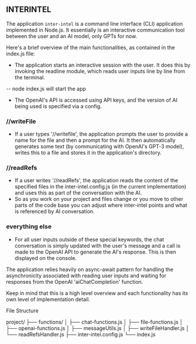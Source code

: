 ## INTERINTEL

The application `inter-intel` is a command line interface (CLI) application implemented in Node.js. It essentially is an interactive communication tool between the user and an AI model, only GPTs for now.

Here's a brief overview of the main functionalities, as contained in the index.js file:

- The application starts an interactive session with the user. It does this by invoking the readline module, which reads user inputs line by line from the terminal.

-- node index.js will start the app
  
- The OpenAI's API is accessed using API keys, and the version of AI being used is specified via a config. 

### //writeFile
- If a user types '//writefile', the application prompts the user to provide a name for the file and then a prompt for the AI. It then automatically generates some text (by communicating with OpenAI's GPT-3 model), writes this to a file and stores it in the application's directory. 
  
### //readRefs
- If a user writes '//readRefs', the application reads the content of the specified files in the inter-intel.config.js (in the current implementation) and uses this as part of the conversation with the AI.
- So as you work on your project and files change or you move to other parts of the code base you can adjust where inter-intel points and what is referenced by AI conversation.

### everything else
- For all user inputs outside of these special keywords, the chat conversation is simply updated with the user's message and a call is made to the OpenAI API to generate the AI's response. This is then displayed on the console. 

The application relies heavily on async-await pattern for handling the asynchronicity associated with reading user inputs and waiting for responses from the OpenAI 'aiChatCompletion' function. 

Keep in mind that this is a high level overview and each functionality has its own level of implementation detail.


File Structure

project/
├── functions/
│   ├── chat-functions.js
│   ├── file-functions.js
│   ├── openai-functions.js
│   ├── messageUtils.js
│   ├── writeFileHandler.js
│   └── readRefsHandler.js
├── inter-intel.config.js
└── index.js